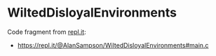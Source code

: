# WiltedDisloyalEnvironments

Code fragment from [repl.it](https://repl.it/):

- https://repl.it/@AlanSampson/WiltedDisloyalEnvironments#main.c
